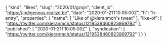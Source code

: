 {
  "kind": "likes",
  "slug": "2020/01/gzsjn",
  "client_id": "https://indigenous.realize.be",
  "date": "2020-01-21T10:05:00Z",
  "h": "h-entry",
  "properties": {
    "name": [
      "Like of @kieranmch's tweet"
    ],
    "like-of": [
      "https://twitter.com/kieranmch/status/1219538460823969792"
    ],
    "published": [
      "2020-01-21T10:05:00Z"
    ],
    "syndication": [
      "https://twitter.com/kieranmch/status/1219538460823969792"
    ]
  }
}
